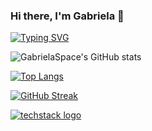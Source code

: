 ### Hi there, I'm Gabriela 👋

 [![Typing SVG](https://readme-typing-svg.demolab.com?font=Fira+Code&pause=1000&color=F744A0&width=435&lines=+I'm+a+Junior+Full+Stack+Developer+)](https://git.io/typing-svg)
 
 
 
![GabrielaSpace's GitHub stats](https://github-readme-stats.vercel.app/api?username=GabrielaSpace&show_icons=true&theme=radical)




[![Top Langs](https://github-readme-stats.vercel.app/api/top-langs/?username=GabrielaSpace&layout=compact)](https://github.com/GabrielaSpace/github-readme-stats)



[![GitHub Streak](https://streak-stats.demolab.com/?user=GabrielaSpace&theme=radical)](https://git.io/streak-stats)



[![techstack logo](https://readme-components.vercel.app/api?component=logo&logo=react)](https://github.com/harish-sethuraman/readme-components)




<!--
**GabrielaSpace/GabrielaSpace** is a ✨ _special_ ✨ repository because its `README.md` (this file) appears on your GitHub profile.

Here are some ideas to get you started:

- 🔭 I’m currently working on ...
- 🌱 I’m currently learning ...
- 👯 I’m looking to collaborate on ...
- 🤔 I’m looking for help with ...
- 💬 Ask me about ...
- 📫 How to reach me: ...
- 😄 Pronouns: ...
- ⚡ Fun fact: ...
-->
